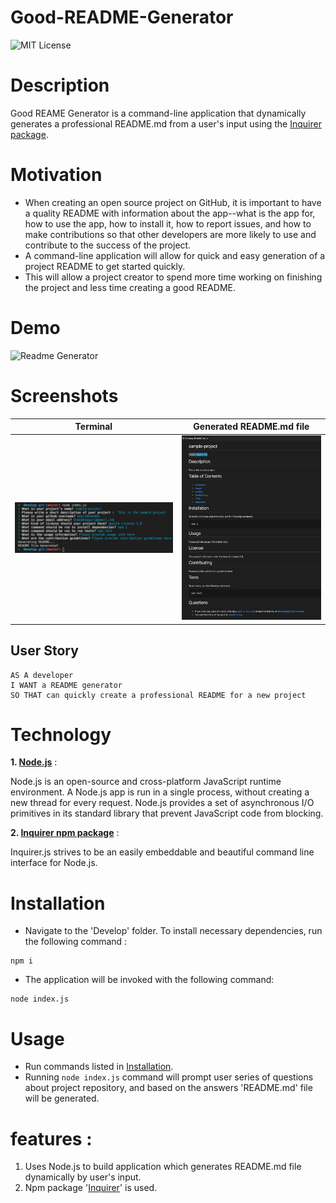 # Good-README-Generator
![MIT License](https://img.shields.io/badge/license-MIT-green)

# Description

Good REAME Generator is a command-line application that dynamically generates a professional README.md from a user's input using the [Inquirer package](https://www.npmjs.com/package/inquirer).

# Motivation

* When creating an open source project on GitHub, it is important to have a quality README with information about the app--what is the app for, how to use the app, how to install it, how to report issues, and how to make contributions so that other developers are more likely to use and contribute to the success of the project. 
* A command-line application will allow for quick and easy generation of a project README to get started quickly. 
* This will allow a project creator to spend more time working on finishing the project and less time creating a good README.

# Demo
![Readme Generator](images/ReadmeGenerator.gif)

# Screenshots

|Terminal|Generated README.md file
|--|--
|![Terminal](images/readme-terminal.png)|![Preview](images/preview.png)

## User Story

```
AS A developer
I WANT a README generator
SO THAT can quickly create a professional README for a new project
```

# Technology

**1. [Node.js](https://nodejs.org/en/)** : 

Node.js is an open-source and cross-platform JavaScript runtime environment. A Node.js app is run in a single process, without creating a new thread for every request. Node.js provides a set of asynchronous I/O primitives in its standard library that prevent JavaScript code from blocking.

**2. [Inquirer npm package](https://www.npmjs.com/package/inquirer)** :

Inquirer.js strives to be an easily embeddable and beautiful command line interface for Node.js. 

# Installation 

* Navigate to the 'Develop' folder. To install necessary dependencies, run the following command :

```
npm i
```

* The application will be invoked with the following command:

```
node index.js
```

# Usage

* Run  commands listed in [Installation](#installation).
* Running `node index.js` command will prompt user series of questions about project repository, and based on the answers 'README.md' file will be generated.

# features : 

1. Uses Node.js to build application which generates README.md file dynamically by user's input.
2. Npm package '[Inquirer](https://www.npmjs.com/package/inquirer)' is used.

